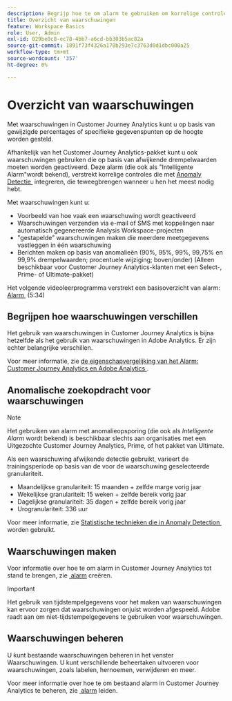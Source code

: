 ```yaml
---
description: Begrijp hoe te om alarm te gebruiken om korrelige controle over berichten, en integratie met anomalieopsporing toe te staan.
title: Overzicht van waarschuwingen
feature: Workspace Basics
role: User, Admin
exl-id: 029be0c8-ec78-4bb7-a6cd-bb303b5ac82a
source-git-commit: 1891f73f4326a178b293e7c3763d0d1dbc000a25
workflow-type: tm+mt
source-wordcount: '357'
ht-degree: 0%

---
```


# Overzicht van waarschuwingen

Met waarschuwingen in Customer Journey Analytics kunt u op basis van gewijzigde percentages of specifieke gegevenspunten op de hoogte worden gesteld.

Afhankelijk van het Customer Journey Analytics-pakket kunt u ook waarschuwingen gebruiken die op basis van afwijkende drempelwaarden moeten worden geactiveerd. Deze alarm (die ook als &quot;Intelligente Alarm&quot;wordt bekend), verstrekt korrelige controles die met [&#x200B; Anomaly Detectie &#x200B;](/help/analysis-workspace/c-anomaly-detection/anomaly-detection.md) integreren, die teweegbrengen wanneer u hen het meest nodig hebt.

Met waarschuwingen kunt u:

* Voorbeeld van hoe vaak een waarschuwing wordt geactiveerd
* Waarschuwingen verzenden via e-mail of SMS met koppelingen naar automatisch gegenereerde Analysis Workspace-projecten
* &quot;gestapelde&quot; waarschuwingen maken die meerdere meetgegevens vastleggen in één waarschuwing
* Berichten maken op basis van anomalieën (90%, 95%, 99%, 99,75% en 99,9% drempelwaarden; procentuele wijziging; boven/onder) (Alleen beschikbaar voor Customer Journey Analytics-klanten met een Select-, Prime- of Ultimate-pakket)

Het volgende videoleerprogramma verstrekt een basisoverzicht van alarm: [&#x200B; Alarm &#x200B;](https://experienceleague.adobe.com/docs/analytics-learn/tutorials/data-science/intelligent-alerts.html?lang=nl-NL) (5:34)

## Begrijpen hoe waarschuwingen verschillen

Het gebruik van waarschuwingen in Customer Journey Analytics is bijna hetzelfde als het gebruik van waarschuwingen in Adobe Analytics. Er zijn echter belangrijke verschillen.

Voor meer informatie, zie [&#x200B; de eigenschapvergelijking van het Alarm: Customer Journey Analytics en Adobe Analytics &#x200B;](/help/components/c-intelligent-alerts/alerts-feature-comparison.md).

## Anomalische zoekopdracht voor waarschuwingen

>[!NOTE]
>
>Het gebruiken van alarm met anomalieopsporing (die ook als _Intelligente Alarm_ wordt bekend) is beschikbaar slechts aan organisaties met een Uitgezochte Customer Journey Analytics, Prime, of het pakket van Ultimate.

Als een waarschuwing afwijkende detectie gebruikt, varieert de trainingsperiode op basis van de voor de waarschuwing geselecteerde granulariteit.

* Maandelijkse granulariteit: 15 maanden + zelfde marge vorig jaar
* Wekelijkse granulariteit: 15 weken + zelfde bereik vorig jaar
* Dagelijkse granulariteit: 35 dagen + zelfde bereik vorig jaar
* Urogranulariteit: 336 uur

Voor meer informatie, zie [&#x200B; Statistische technieken die in Anomaly Detection &#x200B;](/help/analysis-workspace/c-anomaly-detection/statistics-anomaly-detection.md) worden gebruikt.

## Waarschuwingen maken

Voor informatie over hoe te om alarm in Customer Journey Analytics tot stand te brengen, zie [&#x200B; alarm &#x200B;](/help/components/c-intelligent-alerts/alert-builder.md) creëren.

>[!IMPORTANT]
>
>Het gebruik van tijdstempelgegevens voor het maken van waarschuwingen kan ervoor zorgen dat waarschuwingen onjuist worden afgespeeld. Adobe raadt aan om niet-tijdstempelgegevens te gebruiken voor waarschuwingen.

## Waarschuwingen beheren

U kunt bestaande waarschuwingen beheren in het venster Waarschuwingen. U kunt verschillende beheertaken uitvoeren voor waarschuwingen, zoals labelen, hernoemen, verwijderen en meer.

Voor meer informatie over hoe te om bestaand alarm in Customer Journey Analytics te beheren, zie [&#x200B; alarm &#x200B;](/help/components/c-intelligent-alerts/alert-manager.md) leiden.
